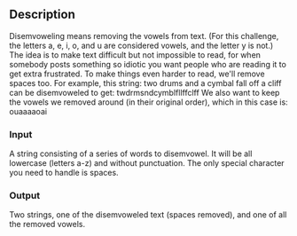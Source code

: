 ## Description
Disemvoweling means removing the vowels from text. (For this challenge, the letters a, e, i, o, and u are considered vowels, and the letter y is not.) The idea is to make text difficult but not impossible to read, for when somebody posts something so idiotic you want people who are reading it to get extra frustrated.
To make things even harder to read, we'll remove spaces too. For example, this string:
two drums and a cymbal fall off a cliff
can be disemvoweled to get:
twdrmsndcymblfllffclff
We also want to keep the vowels we removed around (in their original order), which in this case is:
ouaaaaoai

### Input
A string consisting of a series of words to disemvowel. It will be all lowercase (letters a-z) and without punctuation. The only special character you need to handle is spaces.


### Output
Two strings, one of the disemvoweled text (spaces removed), and one of all the removed vowels.